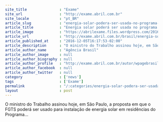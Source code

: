```yaml
---
site_title               : "Exame"
site_url                 : "http://exame.abril.com.br"
site_locale              : "pt_BR"
article_slug             : "energia-solar-podera-ser-usada-no-programa-minha-casa-minha-vida"
article_title            : "Energia solar poderá ser usada no programa Minha Casa, Minha Vida"
article_image            : "https://abrilexame.files.wordpress.com/2016/09/size_960_16_9_minhacasaminhavida-campinas-59078.jpg?quality=70&strip=all&w=960"
article_url              : "http://exame.abril.com.br/brasil/energia-solar-podera-ser-usada-no-programa-minha-casa-minha-vida/"
article_published_at     : "2016-12-05T16:17:53-02:00"
article_description      : "O ministro do Trabalho assinou hoje, em São Paulo, a proposta em que o FGTS poderá ser usado para instalação de energia solar em residências do Programa..."
article_author_name      : "Agência Brasil"
article_author_image     : null
article_author_biography : null
article_author_profile   : "http://exame.abril.com.br/autor/wpagebrasil/"
article_author_facebook  : null
article_author_twitter   : null
category                 : ['news']
tags                     : ['Exame']
permalink                : "/:categories/energia-solar-podera-ser-usada-no-programa-minha-casa-minha-vida/"
layout                   : post
---
```


O ministro do Trabalho assinou hoje, em São Paulo, a proposta em que o FGTS poderá ser usado para instalação de energia solar em residências do Programa...
